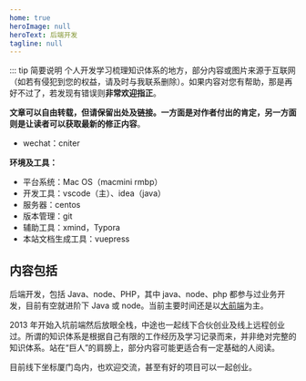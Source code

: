 ```yaml
---
home: true
heroImage: null
heroText: 后端开发
tagline: null
---
```


::: tip 简要说明
个人开发学习梳理知识体系的地方，部分内容或图片来源于互联网（如若有侵犯到您的权益，请及时与我联系删除）。如果内容对您有帮助，那是再好不过了，若发现有错误则**非常欢迎指正**。

**文章可以自由转载，但请保留出处及链接。一方面是对作者付出的肯定，另一方面则是让读者可以获取最新的修正内容**。

- wechat：cniter

**环境及工具：**

- 平台系统：Mac OS（macmini rmbp）
- 开发工具：vscode（主）、idea（java）
- 服务器：centos
- 版本管理：git
- 辅助工具：xmind，Typora
- 本站文档生成工具：vuepress

## 内容包括

后端开发，包括 Java、node、PHP，其中 java、node、php 都参与过业务开发，目前有空就进阶下 Java 或 node。当前主要时间还是以[大前端](https://front.learntech.cn/)为主。

2013 年开始入坑前端然后放眼全栈，中途也一起线下合伙创业及线上远程创业过。所谓的知识体系是根据自己有限的工作经历及学习记录而来，并非绝对完整的知识体系。站在“巨人”的肩膀上，部分内容可能更适合有一定基础的人阅读。

目前线下坐标厦门岛内，也欢迎交流，甚至有好的项目可以一起创业。
